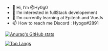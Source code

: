 - 👋 Hi, I’m @Hy0g0
- 👀 I’m interested in fullStack developement
- 🌱 I’m currently learning at Epitech and VueJs
- 📫 How to reach me Discord : Hyogo#2891

[![Anurag's GitHub stats](https://github-readme-stats.vercel.app/api?username=Hy0g0&count_private=true&show_icons=true&theme=dark)](https://github.com/anuraghazra/github-readme-stats)

[![Top Langs](https://github-readme-stats.vercel.app/api/top-langs/?username=Hy0g0&theme=dark&layout=compact)](https://github.com/anuraghazra/github-readme-stats)
